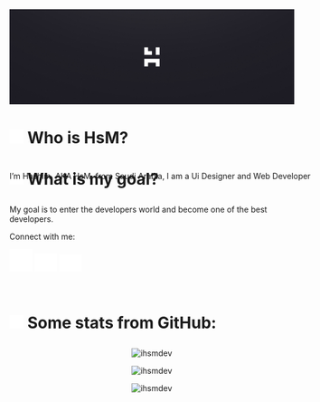 
<img src="./Images/Header.jpg">



 #  <p> <img width="25px;" src="./Images/user.png"> Who is HsM?</p>

  <p style="position: absolute">I’m Hashim, AKA HsM, from Saudi Arabia, I am a Ui Designer and Web Developer</p>
  
 #  <p><img width="25px;" src="./Images/bullseye.png"> What is my goal?</p>
  <p>My goal is to enter the developers world and become one of the best developers.</p>
  
 <p align="left">Connect with me:</p>
  
 <p align="left">
<a href="https://www.instagram.com/xhs.m/"><img width="40px" src="./Images/instagram.png"></a>
<a href="https://twitter.com/iDevHsM"><img width="40px" src="./Images/Twitter.png"></a>
<a href="https://discord.com/users/400480707165552641"><img width="40px" src="./Images/Discord.png"></a>
  </p>
  <br>
  
  
  # <p><img width="25px;" src="./Images/github.png"> Some stats from GitHub:</p>
  



<p align="center">
<img src="https://github-readme-stats.vercel.app/api?username=ihsmdev&show_icons=true&locale=en" alt="ihsmdev" />
</p>
  
<p align="center">
<img src="https://github-readme-streak-stats.herokuapp.com/?user=ihsmdev&" alt="ihsmdev" /> 
</p>

<p align="center">
<img src="https://github-readme-stats.vercel.app/api/top-langs?username=ihsmdev&show_icons=true&locale=en&layout=compact" alt="ihsmdev" />
</p>
